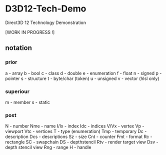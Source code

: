 # D3D12-Tech-Demo
Direct3D 12 Technology Demonstration

[WORK IN PROGRESS !]

## notation

### prior
a - array
b - bool
c - class
d - double
e - enumeration
f - float
n - signed
p - pointer
s - structure
t - byte/char (token)
u - unsigned
v - vector (hlsl only)

### superiour
m - member
s - static

### post
N    - number
Nme  - name
I/Ix - index
Idc  - indices
V/Vx - vertex
Vp   - viewport
Vtc  - vertices
T    - type (enumeration)
Tmp  - temporary
Dc   - description
Dcs  - descriptions
Sz   - size
Cnt  - counter
Fmt  - format
Rc   - rectangle
SC   - swapchain
DS   - depthstencil
Rtv  - render target view
Dsv  - depth stencil view
Rng  - range
H    - handle
